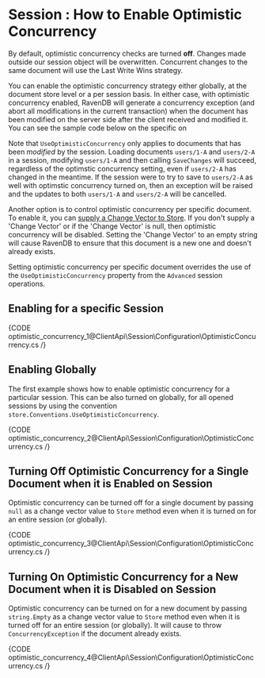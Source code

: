 # Session : How to Enable Optimistic Concurrency

By default, optimistic concurrency checks are turned **off**. Changes made outside our session object will be overwritten. Concurrent changes to the same document will use
the Last Write Wins strategy. 

You can enable the optimistic concurrency strategy either globally, at the document store level or a per session basis. 
In either case, with optimistic concurrency enabled, RavenDB will generate a concurrency exception (and abort all 
modifications in the current transaction) when the document has been modified on the server side after the client received and modified it.
You can see the sample code below on the specific on

Note that `UseOptimisticConcurrency` only applies to documents that has been _modified_ by the session. Loading documents `users/1-A` and `users/2-A` in a session, modifying
`users/1-A` and then calling `SaveChanges` will succeed, regardless of the optimstic concurrency setting, even if `users/2-A` has changed in the meantime. 
If the session were to try to save to `users/2-A` as well with optimstic concurrency turned on, then an exception will be raised and the updates to both `users/1-A` and `users/2-A`
will be cancelled. 

Another option is to control optimistic concurrency per specific document.   
To enable it, you can [supply a Change Vector to Store](../../../client-api/session/storing-entities). If you don't supply a 'Change Vector' or if the 'Change Vector' is null, 
then optimistic concurrency will be disabled. Setting the 'Change Vector' to an empty string will cause RavenDB to ensure that this document is a new one and doesn't already 
exists.

Setting optimistic concurrency per specific document overrides the use of the `UseOptimisticConcurrency` property from the `Advanced` session operations.

## Enabling for a specific Session

{CODE optimistic_concurrency_1@ClientApi\Session\Configuration\OptimisticConcurrency.cs /}

## Enabling Globally

The first example shows how to enable optimistic concurrency for a particular session. 
This can be also turned on globally, for all opened sessions by using the convention `store.Conventions.UseOptimisticConcurrency`.

{CODE optimistic_concurrency_2@ClientApi\Session\Configuration\OptimisticConcurrency.cs /}

## Turning Off Optimistic Concurrency for a Single Document when it is Enabled on Session

Optimistic concurrency can be turned off for a single document by passing `null` as a change vector value to `Store` method even when it is turned on for an entire session (or globally).

{CODE optimistic_concurrency_3@ClientApi\Session\Configuration\OptimisticConcurrency.cs /}

## Turning On Optimistic Concurrency for a New Document when it is Disabled on Session

Optimistic concurrency can be turned on for a new document by passing `string.Empty` as a change vector value to `Store` method even when it is turned off for an entire session (or globally).
It will cause to throw `ConcurrencyException` if the document already exists.

{CODE optimistic_concurrency_4@ClientApi\Session\Configuration\OptimisticConcurrency.cs /}
